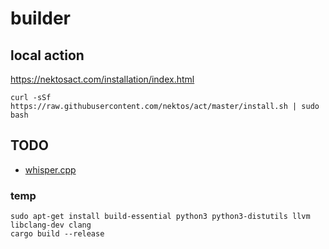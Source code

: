 # builder

## local action
https://nektosact.com/installation/index.html
```
curl -sSf https://raw.githubusercontent.com/nektos/act/master/install.sh | sudo bash
```


## TODO

- [whisper.cpp](https://github.com/stevieyu/whisper.cpp)


### temp

```
sudo apt-get install build-essential python3 python3-distutils llvm libclang-dev clang
cargo build --release
```